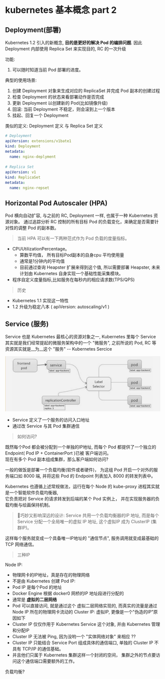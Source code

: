 # kubernetes 基本概念 part 2

## Deployment(部署)

Kubernetes 1.2 引入的新概念, __目的是更好的解决 Pod 的编排问题__.
因此 Deployment 内部使用 Replica Set 来实现目的, RC 的一次升级

功能:
1. 可以随时知道当前 Pod 部署的进度。

典型的使用场景:
1. 创建 Deployment 对象来生成对应的 ReplicaSet 并完成 Pod 副本的创建过程
2. 检查 Deployment 的状态来看部署动作是否完成
3. 更新 Deployment 以创建新的 Pod(比如镜像升级)
4. 回滚: 当前 Deployment 不稳定，则会滚到上一个版本
5. 挂起、回复一个 Deployment

类似的定义: Deployment 定义 与 Replica Set 定义

```yaml
# Deployment
apiVersion: extensions/v1bate1
kind: Deployment
metadata:
  name: nginx-deplyment

# Replica Set
apiVersion: v1
kind: ReplicaSet
metadata:
  name: nginx-repset
```

## Horizontal Pod Autoscaler (HPA)

Pod 横向自动扩容, 与之前的 RC, Deployment 一样, 也属于一种 Kubernetes 资源对象。 通过追踪分析 RC 控制的所有目标 Pod 的负载变化，来确定是否需要针对性的调整 Pod 的副本数。  

> 当前 HPA 可以有一下两种范式作为 Pod 负载的度量指标。  

- CPUUtilizationPercentage。
  - 算数平均值， 所有目标Pod副本的自身cpu 平均使用量
  - 通常是1分钟内的平均值
  - 目前通过查询 Heapster 扩展来得到这个值, 所以需要部署 Heapster, 未来计划由 Kubernetes 自身实现一个基础性能采集模块。
- 程序自定义度量指标,比如服务在每秒内的相应请求数(TPS/QPS)


> 历史

- Kubernetes 1.1 实现这一特性
- 1.2 升级为稳定八本 ( apiVersion: autoscaling/v1 )

## Service (服务)

Service 也是 Kubernetes 最核心的资源对象之一, Kubernetes 里每个 Service 其实就是我们经常提起的微服务架构中的一个 "微服务", 之前所说的
Pod, RC 等资源其实就是__为__这个 "服务" -- Kubernetes Sercice

![](./images/service-pod-rc.jpeg)

- Service 定义了一个服务的访问入口地址
- 通过改 Service 与其 Pod 集群通信

> 如何访问?

既然每个Pod 都会被分配到一个单独的IP地址, 而每个 Pod 都提供了一个独立的 Endpoint( Pod IP + ContainerPort )已被 客户端访问。  
现在有多个 Pod 副本组成集群，那么客户端如何访问?

一般的做饭是部署一个负载均衡(软件或者硬件)， 为这组 Pod 开启一个对外的服务端口如 8000 端, 并将这些 Pod 的 Endpoint 列表加入 8000 的转发列表中。

Kubernetes 也遵循上述常规做法，运行在每个 Node 的 kube-proxy 进程其实就是一个智能软件负载均衡器,   
它负责把对 Service 的请求转发到后端的某个 Pod 实例上， 并在实现服务器的负载均衡与绘画保持机制。

> 巧妙又影响深远的设计: Service 共用一个负载均衡器的IP 地址, 而是每个 Service 分配一个全局唯一的虚拟 IP 地址, 这个虚拟IP 成为 ClusterIP (集群IP)。

这样每个服务就变成一个具备唯一IP地址的 "通信节点", 服务调用就变成最基础的 TCP 网络通信。



> 三种IP

Node IP:
  - 物理网卡的IP地址，真是存在的物理网络
  - 不是由 Kubernetes 创建
Pod IP:
  - Pod IP 是每个Pod 的地址
  - Docker Engine 根据 docker0 网桥的IP 地址段进行分配的
  - 通常是 __虚拟的二层网络__
  - Pod 可以直接访问, 就是通过这个 虚拟二层网络实现的, 而真实的流量是通过 Node IP 所在的物理网卡流动的
Cluster IP: 虚拟IP, 更像是一个"伪造的IP"原因如下
  - Cluster IP 仅仅作用于 Kubernetes Service 这个对象, 并由 Kubernetes 管理和分配IP
  - Cluster IP 无法被 Ping, 因为没哟一个 "实体网络对象" 来相应 ??
  - Cluster IP 只能结合 Service Port 组成具体的通信端口, 单独的 Cluster IP 不具有 TCP/IP 的通信基础。
  - 并且他们只属于 Kubernetes 集群这样一个封闭的空间， 集群之外的节点要访问这个通信端口需要额外的工作。



负载均衡?
